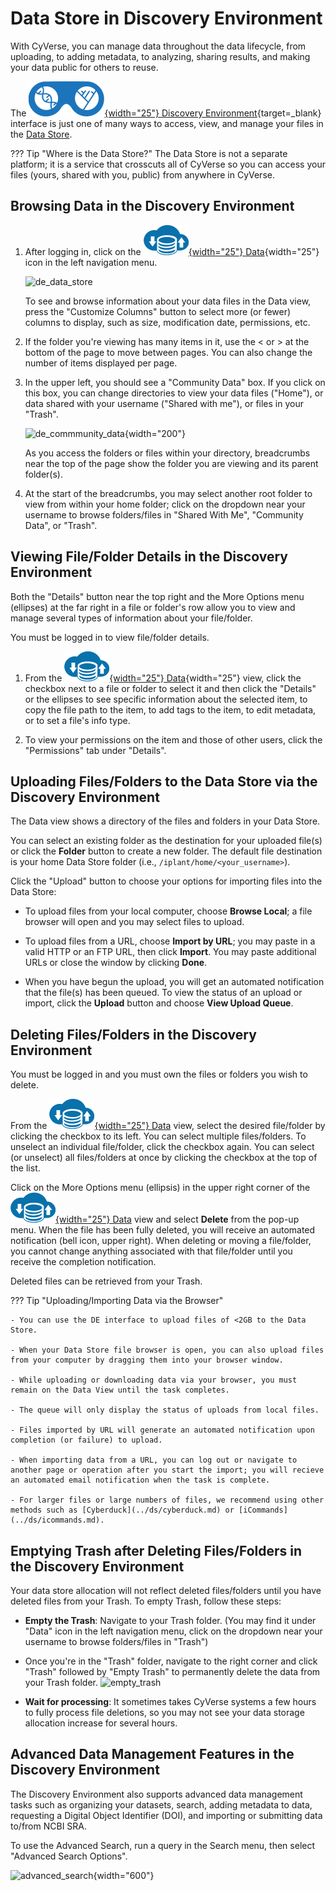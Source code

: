 # Data Store in Discovery Environment

With CyVerse, you can manage data throughout the data lifecycle, from uploading, to adding metadata, to analyzing, sharing results, and making your data public for others to reuse. 

The [![de]{width="25"} Discovery Environment](https://de.cyverse.org){target=_blank} interface is just one of many ways to access, view, and manage your files in the [Data Store](../ds/index.md).

??? Tip "Where is the Data Store?"
    The Data Store is not a separate platform; it is a service that 
    crosscuts all of CyVerse so you can access your files (yours, shared with you, public) from anywhere in CyVerse.
    
## Browsing Data in the Discovery Environment

[de]: ../../assets/de/logos/deIcon.svg
[data]: ../../assets/de/menu_items/dataIcon.svg
[analyses]: ../../assets/de/menu_items/analysisIcon.svg
[apps]: ../../assets/de/menu_items/appsIcon.svg
[help]: ../../assets/de/menu_items/helpIcon.svg
[home]: ../../assets/de/menu_items/homeIcon.svg
[profile]: ../../assets/de/icons/userIcon.svg

1.  After logging in, click on the [![data]{width="25"} Data](https://de.cyverse.org/data){width="25"} icon in the left navigation menu.

    ![de_data_store](../assets/de/de_data_store.png)

    To see and browse information about your data files in the Data view, press the "Customize Columns" button to select more (or fewer) columns to display, such as size, modification date, permissions, etc.

2.  If the folder you're viewing has many items in it, use the < or > at the bottom of the page to move between pages. You can also change the number of items displayed per page.

3.  In the upper left, you should see a "Community Data" box. If you click on this box, you can change directories to view your data files ("Home"), or data shared with your username ("Shared with me"), or files in your "Trash". 

    ![de_commmunity_data](../assets/de/de_community_data.png){width="200"}

    As you access the folders or files within your directory, breadcrumbs near the top of the page show the folder you are viewing and its parent folder(s).

4.  At the start of the breadcrumbs, you may select another root folder to view from within your home folder; click on the dropdown near your username to browse folders/files in "Shared With Me", "Community Data", or "Trash".

## Viewing File/Folder Details in the Discovery Environment

Both the "Details" button near the top right and the More Options menu (ellipses) at the far right in a file or folder's row allow you to view and manage several types of information about your file/folder.

You must be logged in to view file/folder details.

1.  From the [![data]{width="25"} Data](https://de.cyverse.org/data){width="25"} view, click the checkbox next to a file or folder to select it and then click the "Details" or the ellipses to see specific information about
    the selected item, to copy the file path to the item, to add tags to the item, to edit metadata, or to set a file's info type.

2.  To view your permissions on the item and those of other users, click the "Permissions" tab under "Details".

## Uploading Files/Folders to the Data Store via the Discovery Environment

The Data view shows a directory of the files and folders in your Data Store. 

You can select an existing folder as the destination for your uploaded file(s) or click the **Folder** button to create a new folder. The default file destination is your home Data Store folder (i.e., `/iplant/home/<your_username>`).

Click the "Upload" button to choose your options for importing files into the Data Store:

- To upload files from your local computer, choose **Browse Local**; a file browser will open and you may select files to upload.
    
- To upload files from a URL, choose **Import by URL**; you may paste in a valid HTTP or an FTP URL, then click **Import**. You may paste additional URLs or close the window by clicking **Done**.

- When you have begun the upload, you will get an automated notification that the file(s) has been queued. To view the status of an upload or import, click the **Upload** button and choose **View Upload Queue**.

## Deleting Files/Folders in the Discovery Environment

You must be logged in and you must own the files or folders you wish to delete. 

From the [![data]{width="25"} Data](https://de.cyverse.org/data) view, select the desired file/folder by clicking the checkbox to its left. You can select multiple files/folders. To unselect an individual file/folder, click the checkbox again. You can select (or unselect) all files/folders at once by clicking the checkbox at the top of the list.

Click on the More Options menu (ellipsis) in the upper right corner of the [![data]{width="25"} Data](https://de.cyverse.org/data) view and select **Delete** from the pop-up menu. When the file has been fully deleted, you will receive an automated notification (bell icon, upper right). When deleting or moving a file/folder, you cannot change anything associated with that file/folder until you receive the completion notification.

Deleted files can be retrieved from your Trash. 
      
??? Tip "Uploading/Importing Data via the Browser"

    - You can use the DE interface to upload files of <2GB to the Data Store.

    - When your Data Store file browser is open, you can also upload files from your computer by dragging them into your browser window.

    - While uploading or downloading data via your browser, you must remain on the Data View until the task completes.

    - The queue will only display the status of uploads from local files. 
    
    - Files imported by URL will generate an automated notification upon completion (or failure) to upload.

    - When importing data from a URL, you can log out or navigate to another page or operation after you start the import; you will recieve an automated email notification when the task is complete.

    - For larger files or large numbers of files, we recommend using other methods such as [Cyberduck](../ds/cyberduck.md) or [iCommands](../ds/icommands.md). 

## Emptying Trash after Deleting Files/Folders in the Discovery Environment

Your data store allocation will not reflect deleted files/folders until you have deleted files from your Trash. To empty Trash, follow these steps:

- **Empty the Trash**: Navigate to your Trash folder. (You may find it under "Data" icon in the left navigation menu, click on the dropdown near your username to browse folders/files in "Trash")

- Once you're in the "Trash" folder, navigate to the right corner and click "Trash" followed by "Empty Trash" to permanently delete the data from your Trash folder.
![empty_trash](../assets/de/menu_items/empty_trash.png)

- **Wait for processing**: It sometimes takes CyVerse systems a few hours to fully process file deletions, so you may not see your data storage allocation increase for several hours.

## Advanced Data Management Features in the Discovery Environment

The Discovery Environment also supports advanced data management tasks such as organizing your datasets, search, adding metadata to data, requesting a Digital Object Identifier (DOI), and importing or submitting data to/from NCBI SRA. 

To use the Advanced Search, run a query in the Search menu, then select "Advanced Search Options".

![advanced_search](../assets/de/de_advanced_data_search.png){width="600"}

